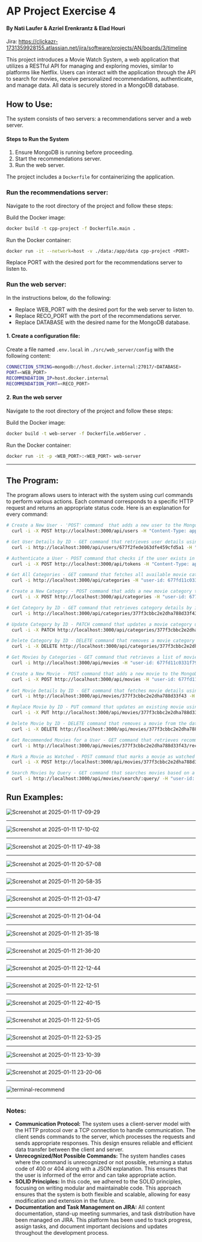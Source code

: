# AP Project Exercise 4
#### By Nati Laufer & Azriel Erenkrantz & Elad Houri
Jira: https://clickazr-1731359928155.atlassian.net/jira/software/projects/AN/boards/3/timeline

This project introduces a Movie Watch System, a web application that utilizes a RESTful API for managing and exploring movies, similar to platforms like Netflix. Users can interact with the application through the API to search for movies, receive personalized recommendations, authenticate, and manage data. All data is securely stored in a MongoDB database.

## How to Use:
The system consists of two servers: a recommendations server and a web server. 

#### Steps to Run the System ####
1. Ensure MongoDB is running before proceeding. 
2. Start the recommendations server. 
3. Run the web server.

The project includes a `Dockerfile` for containerizing the application.

### Run the recommendations server: ###
Navigate to the root directory of the project and follow these steps:

Build the Docker image:
```bash
docker build -t cpp-project -f Dockerfile.main .
```
Run the Docker container:
```bash
docker run -it --network=host -v ./data:/app/data cpp-project <PORT>

```
Replace PORT with the desired port for the recommendations server to listen to.

### Run the web server: ###
In the instructions below, do the following:
- Replace WEB_PORT with the desired port for the web server to listen to.
- Replace RECO_PORT with the port of the recommendations server.
- Replace DATABASE with the desired name for the MongoDB database.

#### 1. Create a configuration file: ####
Create a file named `.env.local` in `./src/web_server/config` with the following content:
```bash
CONNECTION_STRING=mongodb://host.docker.internal:27017/<DATABASE>
PORT=<WEB_PORT>
RECOMMENDATION_IP=host.docker.internal
RECOMMENDATION_PORT=<RECO_PORT>
```
#### 2. Run the web server ####
Navigate to the root directory of the project and follow these steps:

Build the Docker image:
```bash
docker build -t web-server -f Dockerfile.webServer .
```
Run the Docker container:
```bash
docker run -it -p <WEB_PORT>:<WEB_PORT> web-server

```

---

## The Program:

The program allows users to interact with the system using curl commands to perform various actions. Each command corresponds to a specific HTTP request and returns an appropriate status code. Here is an explanation for every command:

```bash
# Create a New User - 'POST' command  that adds a new user to the MongoDB database.
  curl -i -X POST http://localhost:3000/api/users -H "Content-Type: application/json" -d '{"email": "example@gmail.com", "phoneNumber": "0512345678", "passWord": "a1a2a3a4", "userName": "example123", "fullName": "example example"}'

# Get User Details by ID - GET command that retrieves user details using the user ID (exept user passWord).
  curl -i http://localhost:3000/api/users/677f2fede163dfe459cfd5a1 -H "user-id: 677f2fede163dfe459cfd5a1"

# Authenticate a User - POST command that checks if the user exists in the database based on the provided username and password.
  curl -i -X POST http://localhost:3000/api/tokens -H "Content-Type: application/json" -d '{"userName": "example123", "passWord": "a1a2a3a4"}'

# Get All Categories - GET command that fetches all available movie categories.
  curl -i http://localhost:3000/api/categories -H "user-id: 677fd11c0331f7936dc42f17"

# Create a New Category - POST command that adds a new movie category to the database.
  curl -i -X POST http://localhost:3000/api/categories -H "user-id: 677fd11c0331f7936dc42f17" -H "Content-Type: application/json" -d '{"name": "Drama", "promoted": true}'

# Get Category by ID - GET command that retrieves category details by its ID.
  curl -i http://localhost:3000/api/categories/377f3cbbc2e2dha788d33f43 -H "user-id: 677fd11c0331f7936dc42f17"

# Update Category by ID - PATCH command that updates a movie category using its ID.
  curl -i -X PATCH http://localhost:3000/api/categories/377f3cbbc2e2dha788d33f43 -H "user-id: 677fd11c0331f7936dc42f17" -H "Content-Type: application/json" -d '{"name": "Action & Adventure"}' 

# Delete Category by ID - DELETE command that removes a movie category by its ID.
  curl -i -X DELETE http://localhost:3000/api/categories/377f3cbbc2e2dha788d33f43 -H "user-id: 677fd11c0331f7936dc42f17"

# Get Movies by Categories - GET command that retrieves a list of movies based on categories.
  curl -i http://localhost:3000/api/movies -H "user-id: 677fd11c0331f7936dc42f17"

# Create a New Movie - POST command that adds a new movie to the MongoDB database.
  curl -i -X POST http://localhost:3000/api/movies -H "user-id: 677fd11c0331f7936dc42f17" -H "Content-Type: application/json" -d '{"name": "Inception", "description": "A mind-bending thriller", "picture": "inception.jpg","categories": ["6781ef89a01dd51895fd0bb91"]}'
  
# Get Movie Details by ID - GET command that fetches movie details using the movie ID.
  curl -i http://localhost:3000/api/movies/377f3cbbc2e2dha788d33f43 -H "user-id: 677fd11c0331f7936dc42f17"

# Replace Movie by ID - PUT command that updates an existing movie using its ID.
  curl -i -X PUT http://localhost:3000/api/movies/377f3cbbc2e2dha788d33f43 -H "user-id: 677fd11c0331f7936dc42f17" -H "Content-Type: application/json" -d '{"name": "Titanic", "description": "good movie"}'

# Delete Movie by ID - DELETE command that removes a movie from the database by its ID.
  curl -i -X DELETE http://localhost:3000/api/movies/377f3cbbc2e2dha788d33f43 -H "user-id: 677fd11c0331f7936dc42f17"

# Get Recommended Movies for a User - GET command that retrieves recommended movies for a specific user and movie.
  curl -i http://localhost:3000/api/movies/377f3cbbc2e2dha788d33f43/recommend -H "user-id: 677fd11c0331f7936dc42f17"

# Mark a Movie as Watched - POST command that marks a movie as watched for the current user.
  curl -i -X POST http://localhost:3000/api/movies/377f3cbbc2e2dha788d33f43/recommend -H "user-id: 677fd11c0331f7936dc42f17"

# Search Movies by Query - GET command that searches movies based on a query string.
  curl -i http://localhost:3000/api/movies/search/:query/ -H "user-id: 677fd11c0331f7936dc42f17"
```


## Run Examples:
![Screenshot at 2025-01-11 17-09-29](https://github.com/user-attachments/assets/b9771c0c-3519-4d85-b38b-1d1bc3ef94c6)

---
![Screenshot at 2025-01-11 17-10-02](https://github.com/user-attachments/assets/d5207ee2-42c5-41fe-b09e-dd39a550bafc)

---
![Screenshot at 2025-01-11 17-49-38](https://github.com/user-attachments/assets/35fb72e6-e65b-477e-b5ad-58bf74adfa45)

 ---
![Screenshot at 2025-01-11 20-57-08](https://github.com/user-attachments/assets/2001e8f7-d8a0-4bf6-8adf-57caac14e17d)

 ---
![Screenshot at 2025-01-11 20-58-35](https://github.com/user-attachments/assets/d656cd74-aaab-4a3b-a096-089ab13b9d4b)

 ---
![Screenshot at 2025-01-11 21-03-47](https://github.com/user-attachments/assets/107b2941-dd6d-4b8b-9d65-1e40ad11a4be)

 ---
![Screenshot at 2025-01-11 21-04-04](https://github.com/user-attachments/assets/242ddf9d-dbac-4e1a-b4a5-6cd63eba6c5e)

 ---
 
![Screenshot at 2025-01-11 21-35-18](https://github.com/user-attachments/assets/3975f959-1741-4fc1-94a4-a47a9ba3ecef)

---

![Screenshot at 2025-01-11 21-36-20](https://github.com/user-attachments/assets/b932202d-f3ec-4932-894d-3e54f9b3e816)

---
![Screenshot at 2025-01-11 22-12-44](https://github.com/user-attachments/assets/85af5319-1faf-4eca-8370-7a7ec6be0fa1)

---

![Screenshot at 2025-01-11 22-12-51](https://github.com/user-attachments/assets/32316a34-8e7f-4cfb-86da-6e2131fa1692)

---

![Screenshot at 2025-01-11 22-40-15](https://github.com/user-attachments/assets/7aa94443-0a4c-4d27-a8ae-d6c5282f5255)

---
![Screenshot at 2025-01-11 22-51-05](https://github.com/user-attachments/assets/d19227b8-5d17-4ae7-81e5-60905efd39dd)

---
![Screenshot at 2025-01-11 22-53-25](https://github.com/user-attachments/assets/a9503dd1-a3d6-4e84-9ee9-565f8c747806)

---
![Screenshot at 2025-01-11 23-10-39](https://github.com/user-attachments/assets/b3e70d46-f4d1-48e0-bee0-1f985d69ff01)

---
![Screenshot at 2025-01-11 23-20-06](https://github.com/user-attachments/assets/903ead68-4922-4eac-a2f7-600fa17a3542)

---
![terminal-recommend](https://github.com/user-attachments/assets/2c6f60bc-98ad-4c33-9fa1-f05faad4b85a)

---

   
### Notes:
* **Communication Protocol:** The system uses a client-server model with the HTTP protocol over a TCP connection to handle communication. The client sends commands to the server, which processes the requests and sends appropriate responses. This design ensures reliable and efficient data transfer between the client and server.
* **Unrecognized/Not Possible Commands:** The system handles cases where the command is unrecognized or not possible, returning a status code of 400 or 404 along with a JSON explanation. This ensures that the user is informed of the error and can take appropriate action.
* **SOLID Principles:** In this code, we adhered to the SOLID principles, focusing on writing modular and maintainable code. This approach ensures that the system is both flexible and scalable, allowing for easy modification and extension in the future.
* **Documentation and Task Management on JIRA:** All content documentation, stand-up meeting summaries, and task distribution have been managed on JIRA. This platform has been used to track progress, assign tasks, and document important decisions and updates throughout the development process.
